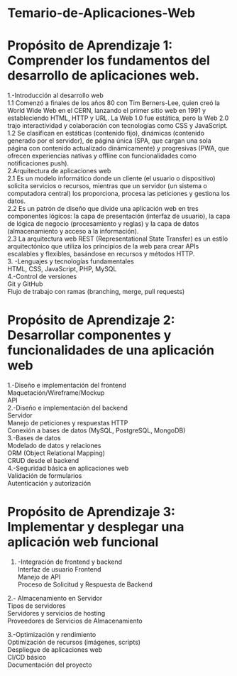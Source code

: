 # Temario-de-Aplicaciones-Web
# Propósito de Aprendizaje 1: Comprender los fundamentos del desarrollo de aplicaciones web.  
  1.-Introducción al desarrollo web  
1.1 Comenzó a finales de los años 80 con Tim Berners-Lee, quien creó la World Wide Web en el CERN, lanzando el primer sitio web en 1991 y estableciendo HTML, HTTP y URL. La Web 1.0 fue estática, pero la Web 2.0 trajo interactividad y colaboración con tecnologías como CSS y JavaScript.  
1.2 Se clasifican en estáticas (contenido fijo), dinámicas (contenido generado por el servidor), de página única (SPA, que cargan una sola página con contenido actualizado dinámicamente) y progresivas (PWA, que ofrecen experiencias nativas y offline con funcionalidades como notificaciones push).   
  2.Arquitectura de aplicaciones web  
2.1 Es un modelo informático donde un cliente (el usuario o dispositivo) solicita servicios o recursos, mientras que un servidor (un sistema o computadora central) los proporciona, procesa las peticiones y gestiona los datos.    
2.2 Es un patrón de diseño que divide una aplicación web en tres componentes lógicos: la capa de presentación (interfaz de usuario), la capa de lógica de negocio (procesamiento y reglas) y la capa de datos (almacenamiento y acceso a la información).  
2.3 La arquitectura web REST (Representational State Transfer) es un estilo arquitectónico que utiliza los principios de la web para crear APIs escalables y flexibles, basándose en recursos y métodos HTTP.  
  3. -Lenguajes y tecnologías fundamentales  
HTML, CSS, JavaScript, PHP, MySQL  
  4.-Control de versiones  
Git y GitHub  
Flujo de trabajo con ramas (branching, merge, pull requests)  

# Propósito de Aprendizaje 2: Desarrollar componentes y funcionalidades de una aplicación web  
  1.-Diseño e implementación del frontend  
Maquetación/Wireframe/Mockup  
API  
  2.-Diseño e implementación del backend  
Servidor  
Manejo de peticiones y respuestas HTTP  
Conexión a bases de datos (MySQL, PostgreSQL, MongoDB)  
  3.-Bases de datos  
 Modelado de datos y relaciones  
ORM (Object Relational Mapping)  
CRUD desde el backend  
  4.-Seguridad básica en aplicaciones web  
Validación de formularios  
Autenticación y autorización   

# Propósito de Aprendizaje 3: Implementar y desplegar una aplicación web funcional  
  1. -Integración de frontend y backend  
Interfaz de usuario Frontend  
Manejo de API  
Proceso de Solicitud y Respuesta de Backend  

  2.- Almacenamiento en Servidor  
Tipos de servidores   
Servidores y servicios de hosting   
Proveedores de Servicios de Almacenamiento  

  3.-Optimización y rendimiento  
Optimización de recursos (imágenes, scripts)  
Despliegue de aplicaciones web  
CI/CD básico  
Documentación del proyecto  
